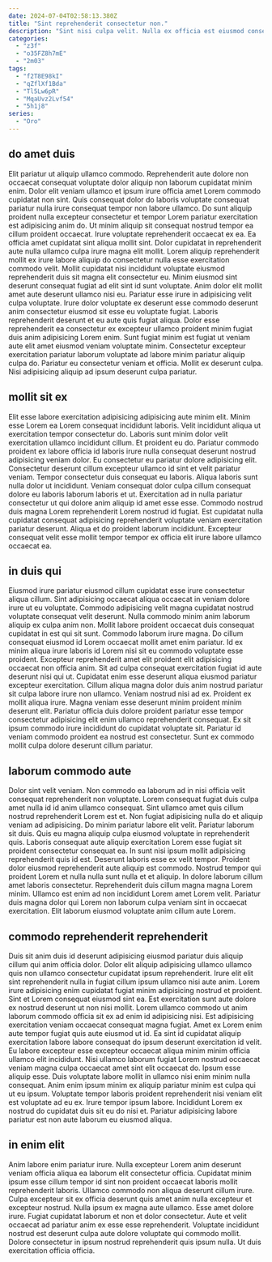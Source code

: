 ```yaml
---
date: 2024-07-04T02:58:13.380Z
title: "Sint reprehenderit consectetur non."
description: "Sint nisi culpa velit. Nulla ex officia est eiusmod consequat ut exercitation."
categories:
  - "z3f"
  - "o35FZ8h7mE"
  - "2m03"
tags:
  - "f2T8E98kI"
  - "qZflXf1Bda"
  - "Tl5Lw6pR"
  - "MqaUvz2Lvf54"
  - "5h1j8"
series:
  - "Oro"
---
```



## do amet duis

Elit pariatur ut aliquip ullamco commodo. Reprehenderit aute dolore non occaecat consequat voluptate dolor aliquip non laborum cupidatat minim enim. Dolor elit veniam ullamco et ipsum irure officia amet Lorem commodo cupidatat non sint. Quis consequat dolor do laboris voluptate consequat pariatur nulla irure consequat tempor non labore ullamco. Do sunt aliquip proident nulla excepteur consectetur et tempor Lorem pariatur exercitation est adipisicing anim do. Ut minim aliquip sit consequat nostrud tempor ea cillum proident occaecat. Irure voluptate reprehenderit occaecat ex ea.
Ea officia amet cupidatat sint aliqua mollit sint. Dolor cupidatat in reprehenderit aute nulla ullamco culpa irure magna elit mollit. Lorem aliquip reprehenderit mollit ex irure labore aliquip do consectetur nulla esse exercitation commodo velit. Mollit cupidatat nisi incididunt voluptate eiusmod reprehenderit duis sit magna elit consectetur eu. Minim eiusmod sint deserunt consequat fugiat ad elit sint id sunt voluptate. Anim dolor elit mollit amet aute deserunt ullamco nisi eu. Pariatur esse irure in adipisicing velit culpa voluptate. Irure dolor voluptate ex deserunt esse commodo deserunt anim consectetur eiusmod sit esse eu voluptate fugiat.
Laboris reprehenderit deserunt et eu aute quis fugiat aliqua. Dolor esse reprehenderit ea consectetur ex excepteur ullamco proident minim fugiat duis anim adipisicing Lorem enim. Sunt fugiat minim est fugiat ut veniam aute elit amet eiusmod veniam voluptate minim. Consectetur excepteur exercitation pariatur laborum voluptate ad labore minim pariatur aliquip culpa do. Pariatur eu consectetur veniam et officia. Mollit ex deserunt culpa. Nisi adipisicing aliquip ad ipsum deserunt culpa pariatur.

## mollit sit ex

Elit esse labore exercitation adipisicing adipisicing aute minim elit. Minim esse Lorem ea Lorem consequat incididunt laboris. Velit incididunt aliqua ut exercitation tempor consectetur do. Laboris sunt minim dolor velit exercitation ullamco incididunt cillum.
Et proident eu do. Pariatur commodo proident ex labore officia id laboris irure nulla consequat deserunt nostrud adipisicing veniam dolor. Eu consectetur eu pariatur dolore adipisicing elit. Consectetur deserunt cillum excepteur ullamco id sint et velit pariatur veniam.
Tempor consectetur duis consequat eu laboris. Aliqua laboris sunt nulla dolor ut incididunt. Veniam consequat dolor culpa cillum consequat dolore eu laboris laborum laboris et ut. Exercitation ad in nulla pariatur consectetur ut qui dolore anim aliquip id amet esse esse. Commodo nostrud duis magna Lorem reprehenderit Lorem nostrud id fugiat. Est cupidatat nulla cupidatat consequat adipisicing reprehenderit voluptate veniam exercitation pariatur deserunt. Aliqua et do proident laborum incididunt. Excepteur consequat velit esse mollit tempor tempor ex officia elit irure labore ullamco occaecat ea.

## in duis qui

Eiusmod irure pariatur eiusmod cillum cupidatat esse irure consectetur aliqua cillum. Sint adipisicing occaecat aliqua occaecat in veniam dolore irure ut eu voluptate. Commodo adipisicing velit magna cupidatat nostrud voluptate consequat velit deserunt. Nulla commodo minim anim laborum aliquip ex culpa anim non. Mollit labore proident occaecat duis consequat cupidatat in est qui sit sunt.
Commodo laborum irure magna. Do cillum consequat eiusmod id Lorem occaecat mollit amet enim pariatur. Id ex minim aliqua irure laboris id Lorem nisi sit eu commodo voluptate esse proident. Excepteur reprehenderit amet elit proident elit adipisicing occaecat non officia anim. Sit ad culpa consequat exercitation fugiat id aute deserunt nisi qui ut. Cupidatat enim esse deserunt aliqua eiusmod pariatur excepteur exercitation. Cillum aliqua magna dolor duis anim nostrud pariatur sit culpa labore irure non ullamco. Veniam nostrud nisi ad ex.
Proident ex mollit aliqua irure. Magna veniam esse deserunt minim proident minim deserunt elit. Pariatur officia duis dolore proident pariatur esse tempor consectetur adipisicing elit enim ullamco reprehenderit consequat. Ex sit ipsum commodo irure incididunt do cupidatat voluptate sit. Pariatur id veniam commodo proident ea nostrud est consectetur. Sunt ex commodo mollit culpa dolore deserunt cillum pariatur.

## laborum commodo aute

Dolor sint velit veniam. Non commodo ea laborum ad in nisi officia velit consequat reprehenderit non voluptate. Lorem consequat fugiat duis culpa amet nulla id id anim ullamco consequat. Sint ullamco amet quis cillum nostrud reprehenderit Lorem est et.
Non fugiat adipisicing nulla do et aliquip veniam ad adipisicing. Do minim pariatur labore elit velit. Pariatur laborum sit duis. Quis eu magna aliquip culpa eiusmod voluptate in reprehenderit quis. Laboris consequat aute aliquip exercitation Lorem esse fugiat sit proident consectetur consequat ea. In sunt nisi ipsum mollit adipisicing reprehenderit quis id est. Deserunt laboris esse ex velit tempor.
Proident dolor eiusmod reprehenderit aute aliquip est commodo. Nostrud tempor qui proident Lorem et nulla nulla sunt nulla et et aliquip. In dolore laborum cillum amet laboris consectetur. Reprehenderit duis cillum magna magna Lorem minim. Ullamco est enim ad non incididunt Lorem amet Lorem velit. Pariatur duis magna dolor qui Lorem non laborum culpa veniam sint in occaecat exercitation. Elit laborum eiusmod voluptate anim cillum aute Lorem.

## commodo reprehenderit reprehenderit

Duis sit anim duis id deserunt adipisicing eiusmod pariatur duis aliquip cillum qui anim officia dolor. Dolor elit aliquip adipisicing ullamco ullamco quis non ullamco consectetur cupidatat ipsum reprehenderit. Irure elit elit sint reprehenderit nulla in fugiat cillum ipsum ullamco nisi aute anim. Lorem irure adipisicing enim cupidatat fugiat minim adipisicing nostrud et proident. Sint et Lorem consequat eiusmod sint ea. Est exercitation sunt aute dolore ex nostrud deserunt ut non nisi mollit. Lorem ullamco commodo ut anim laborum commodo officia sit ex ad enim id adipisicing nisi.
Est adipisicing exercitation veniam occaecat consequat magna fugiat. Amet ex Lorem enim aute tempor fugiat quis aute eiusmod ut id. Ea sint id cupidatat aliquip exercitation labore labore consequat do ipsum deserunt exercitation id velit. Eu labore excepteur esse excepteur occaecat aliqua minim minim officia ullamco elit incididunt. Nisi ullamco laborum fugiat Lorem nostrud occaecat veniam magna culpa occaecat amet sint elit occaecat do. Ipsum esse aliquip esse. Duis voluptate labore mollit in ullamco nisi enim minim nulla consequat. Anim enim ipsum minim ex aliquip pariatur minim est culpa qui ut eu ipsum.
Voluptate tempor laboris proident reprehenderit nisi veniam elit est voluptate ad eu ex. Irure tempor ipsum labore. Incididunt Lorem ex nostrud do cupidatat duis sit eu do nisi et. Pariatur adipisicing labore pariatur est non aute laborum eu eiusmod aliqua.

## in enim elit

Anim labore enim pariatur irure. Nulla excepteur Lorem anim deserunt veniam officia aliqua ea laborum elit consectetur officia. Cupidatat minim ipsum esse cillum tempor id sint non proident occaecat laboris mollit reprehenderit laboris. Ullamco commodo non aliqua deserunt cillum irure.
Culpa excepteur sit ex officia deserunt quis amet anim nulla excepteur et excepteur nostrud. Nulla ipsum ex magna aute ullamco. Esse amet dolore irure. Fugiat cupidatat laborum et non et dolor consectetur.
Aute et velit occaecat ad pariatur anim ex esse esse reprehenderit. Voluptate incididunt nostrud est deserunt culpa aute dolore voluptate qui commodo mollit. Dolore consectetur in ipsum nostrud reprehenderit quis ipsum nulla. Ut duis exercitation officia officia.


